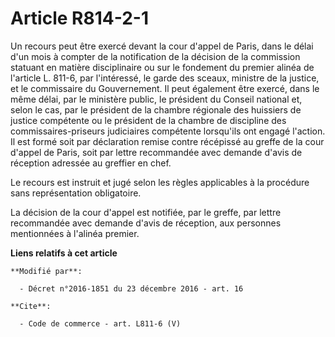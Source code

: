 # Article R814-2-1

Un recours peut être exercé devant la cour d'appel de Paris, dans le délai d'un mois à compter de la notification de la
décision de la commission statuant en matière disciplinaire ou sur le fondement du premier alinéa de l'article L. 811-6, par
l'intéressé, le garde des sceaux, ministre de la justice, et le commissaire du Gouvernement. Il peut également être exercé,
dans le même délai, par le ministère public, le président du Conseil national et, selon le cas, par le président de la
chambre régionale des huissiers de justice compétente ou le président de la chambre de discipline des commissaires-priseurs
judiciaires compétente lorsqu'ils ont engagé l'action. Il est formé soit par déclaration remise contre récépissé au greffe de
la cour d'appel de Paris, soit par lettre recommandée avec demande d'avis de réception adressée au greffier en chef. 

Le recours est instruit et jugé selon les règles applicables à la procédure sans représentation obligatoire. 

La décision de la cour d'appel est notifiée, par le greffe, par lettre recommandée avec demande d'avis de réception, aux
personnes mentionnées à l'alinéa premier.

**Liens relatifs à cet article**

	**Modifié par**:

	  - Décret n°2016-1851 du 23 décembre 2016 - art. 16

	**Cite**:

	  - Code de commerce - art. L811-6 (V)

